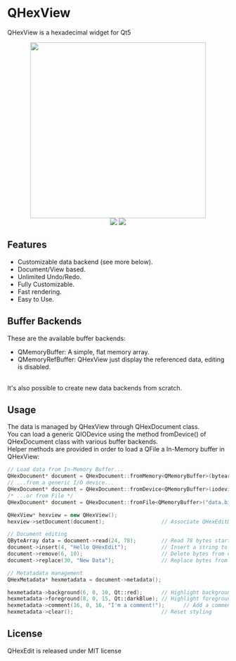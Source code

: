 QHexView
========
QHexView is a hexadecimal widget for Qt5

<p align="center">
<img height="400" src="https://raw.githubusercontent.com/Dax89/QHexEdit/master/screenshots/QHexView.png"><br>
 <img src="https://img.shields.io/badge/license-MIT-8e725e.svg?style=flat-square">
 <a href="https://github.com/ellerbrock/open-source-badges/">
   <img src="https://badges.frapsoft.com/os/v1/open-source.png?v=103">
 </a>  
</p>
    
Features
-----
- Customizable data backend (see more below).
- Document/View based.
- Unlimited Undo/Redo.
- Fully Customizable.
- Fast rendering.
- Easy to Use.

Buffer Backends
-----
These are the available buffer backends:
- QMemoryBuffer: A simple, flat memory array.
- QMemoryRefBuffer: QHexView just display the referenced data, editing is disabled.<br>
<br>
It's also possible to create new data backends from scratch.

Usage
-----
The data is managed by QHexView through QHexDocument class.<br>
You can load a generic QIODevice using the method fromDevice() of QHexDocument class with various buffer backends.<br>
Helper methods are provided in order to load a QFile a In-Memory buffer in QHexView:<br>
```cpp
// Load data from In-Memory Buffer...
QHexDocument* document = QHexDocument::fromMemory<QMemoryBuffer>(bytearray);
// ...from a generic I/O device...
QHexDocument* document = QHexDocument::fromDevice<QMemoryBuffer>(iodevice);
/* ...or from File */
QHexDocument* document = QHexDocument::fromFile<QMemoryBuffer>("data.bin");

QHexView* hexview = new QHexView();
hexview->setDocument(document);                  // Associate QHexEditData with this QHexEdit

// Document editing
QByteArray data = document->read(24, 78);        // Read 78 bytes starting to offset 24
document->insert(4, "Hello QHexEdit");           // Insert a string to offset 4 
document->remove(6, 10);                         // Delete bytes from offset 6 to offset 10 
document->replace(30, "New Data");               // Replace bytes from offset 30 with the string "New Data"

// Metatadata management
QHexMetadata* hexmetadata = document->metadata();

hexmetadata->background(6, 0, 10, Qt::red);      // Highlight background to line 6, from 0 to 10 
hexmetadata->foreground(8, 0, 15, Qt::darkBlue); // Highlight foreground to line 8, from 0 to 15
hexmetadata->comment(16, 0, 16, "I'm a comment!");      // Add a comment to line 16, from 0 to 16
hexmetadata->clear();                            // Reset styling
```

License
-----
QHexEdit is released under MIT license
